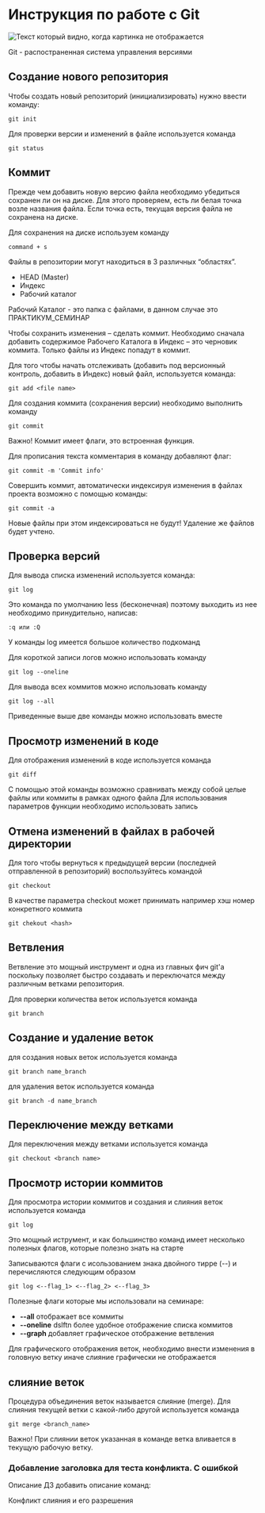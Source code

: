 # Инструкция по работе с Git

![Текст который видно, когда картинка не отображается](git.webp)

Git - распостраненная система управления версиями


## Создание нового репозитория

Чтобы создать новый репозиторий (инициализировать) 
нужно ввести команду:

    git init

Для проверки версии и изменений в файле используется команда

    git status

## Коммит

Прежде чем добавить новую версию файла необходимо убедиться сохранен ли он на диске. Для этого проверяем, есть ли белая точка возле названия файла. Если точка есть, текущая версия файла не сохранена на диске. 


Для сохранения на диске используем команду 

    command + s


Файлы в репозитории могут находиться в 3 различных “областях”.

* HEAD (Master)
* Индекс
* Рабочий каталог

Рабочий Каталог - это папка с файлами, в данном случае это ПРАКТИКУМ_СЕМИНАР

Чтобы сохранить изменения – сделать коммит. Необходимо сначала добавить содержимое Рабочего Каталога в Индекс – это черновик коммита. Только файлы из Индекс попадут в коммит.

Для того чтобы начать отслеживать (добавить под версионный контроль, добавить в Индекс) новый файл, используется команда:

    git add <file name>

Для создания коммита (сохранения версии) необходимо выполнить команду 

    git commit

Важно! Коммит имеет флаги, это встроенная функция. 

Для прописания текста комментария в команду добавляют флаг:

    git commit -m 'Commit info'

Cовершить коммит, автоматически индексируя изменения в файлах проекта возможно с помощью команды:

    git commit -a

 Новые файлы при этом индексироваться не будут! Удаление же файлов будет учтено.


## Проверка версий
Для вывода списка изменений используется команда:

    git log

Это команда по умолчанию less (бесконечная) поэтому выходить из нее необходимо принудительно, написав:

    :q или :Q

У команды log имеется большое количество подкоманд

Для короткой записи логов можно использовать команду

    git log --oneline

Для вывода всех коммитов можно использовать команду

    git log --all

Приведенные выше две команды можно использовать вместе 


## Просмотр изменений в коде

Для отображения изменений в коде используется команда

    git diff

С помощью этой команды возможно сравнивать между собой целые файлы или коммиты в рамках одного файла 
Для использования параметров функции необходимо использовать запись

## Отмена изменений в файлах в рабочей директории

Для того чтобы  вернуться к предыдущей версии (последней отправленной в репозиторий)  воспользуйтесь командой 

    git checkout

В качестве параметра checkout может принимать например хэш номер конкретного коммита

    git chekout <hash>

## Ветвления

Ветвление это мощный инструмент и одна из главных фич git'а поскольку позволяет быстро создавать и переключатся между различным ветками репозитория.

Для проверки количества веток используется команда

    git branch

## Создание и удаление веток

для создания новых веток используется команда 

    git branch name_branch

для удаления веток используется команда 

    git branch -d name_branch

## Переключение между ветками 

Для переключения между ветками используется команда

    git checkout <branch name>

## Просмотр истории коммитов

Для просмотра истории коммитов и создания и слияния веток используется команда

    git log

Это мощный иструмент, и как большинство команд имеет несколько полезных флагов, которые полезно знать на старте 

Записываются флаги с исользованием знака двойного тирре (--) и перечисляются следующим образом

    git log <--flag_1> <--flag_2> <--flag_3>

Полезные флаги которые мы использовали на семинаре:

* **--all** отображает все коммиты 
* **--oneline** dslftn более удобное отображение списка коммитов
* **--graph** добавляет графическое отображение ветвления 

Для графического отображения веток, необходимо внести изменения в головную ветку иначе слияние графически не отображается

## слияние веток

Процедура объединения веток называется слияние (merge).
Для слияния текущей ветки с какой-либо другой используется команда

    git merge <branch_name>

Важно! При слиянии веток указанная в команде ветка вливается в текущую рабочую ветку. 

### Добавление заголовка для теста конфликта. С ошибкой

Описание ДЗ
добавить описание команд:


Конфликт слияния и его разрешения